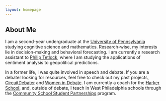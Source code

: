 ```yaml
---
layout: homepage
---
```


## About Me

I am a second-year undergraduate at the [University of Pennsylvania](https://www.upenn.edu) studying cognitive science and mathematics. Research-wise, my interests lie in decision-making and behavioral forecasting. I am currently a research assistant to [Philip Tetlock](https://www.sas.upenn.edu/tetlock/), where I am studying the applications of sentiment analysis to geopolitical predictions.

In a former life, I was quite involved in speech and debate. If you are a debater looking for resources, feel free to check out my past projects, [CircuitDebater](https://ld.circuitdebater.org/) and [Women in Debate](https://www.windebate.org/). I am currently a coach for the [Harker School](https://www.harker.org/), and, outside of debate, I teach in West Philadelphia schools through the [Community School Student Partnerships](https://web.sas.upenn.edu/penn-cssp/) program.

<!--
## Research Interests

- **Computer Vision:** image recognition, image generation, video captioning
- **Machine Learning:** meta-learning, incremental learning, transfer learning
-->

<!--
## News

- **[Feb. 2020]** Our paper about incremental learning is accepted to CVPR 2020.
- **[Feb. 2020]** We will host the ACM Multimedia Asia 2020 conference in Singapore!
- **[Sept. 2019]** Our paper about few-shot learning is accepted to NeurIPS 2019.
- **[Mar. 2019]** Our paper about few-shot learning is accepted to CVPR 2019.
-->

<!-- {% include_relative _includes/publications.md %} -->

<!-- {% include_relative _includes/services.md %} -->
